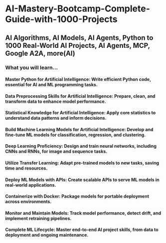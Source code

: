 # AI-Mastery-Bootcamp-Complete-Guide-with-1000-Projects
## AI Algorithms, AI Models, AI Agents, Python to 1000 Real-World AI Projects, AI Agents, MCP, Google A2A, more(AI)

### What you will learn...
#### Master Python for Artificial Intelligence: Write efficient Python code, essential for AI and ML programming tasks.
#### Data Preprocessing Skills for Artificial Intelligence: Prepare, clean, and transform data to enhance model performance.
#### Statistical Knowledge for Artificial Intelligence: Apply core statistics to understand data patterns and inform decisions.
#### Build Machine Learning Models for Artificial Intelligence: Develop and fine-tune ML models for classification, regression, and clustering.
#### Deep Learning Proficiency: Design and train neural networks, including CNNs and RNNs, for image and sequence tasks.
#### Utilize Transfer Learning: Adapt pre-trained models to new tasks, saving time and resources.
#### Deploy ML Models with APIs: Create scalable APIs to serve ML models in real-world applications.
#### Containerize with Docker: Package models for portable deployment across environments.
#### Monitor and Maintain Models: Track model performance, detect drift, and implement retraining pipelines.
#### Complete ML Lifecycle: Master end-to-end AI project skills, from data to deployment and ongoing maintenance.
